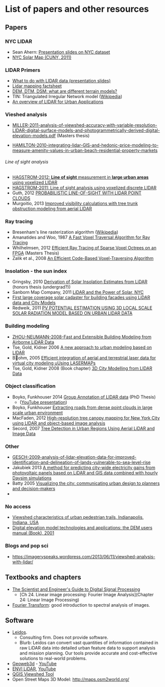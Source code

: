 # List of papers and other resources

## Papers
### NYC LIDAR

- Sean Ahern: [Presentation slides on NYC dataset](http://www.carsilab.org/INDEX/CURRENTAFFAIRS/lidar/Ahearn_ASPRS_2011_f.pdf)
- [NYC Solar Map (CUNY, 2011)](http://nycsolarmap.com/)

### LIDAR Primers
- [What to do with LIDAR data (presentation slides)](http://megug.org/wp-content/uploads/2011/06/WhatToDoWithLiDAR.pdf)
- [Lidar mapping factsheet](https://www.wou.edu/las/physci/taylor/g473/lidar_fact_sheet.pdf)
- [DEM, DTM, DSM: what are different terrain models?](http://gis.stackexchange.com/questions/5701/what-is-the-difference-between-dem-dsm-and-dtm)
- TIN: Triangulated Irregular Network model ([Wikipedia](http://en.wikipedia.org/wiki/Triangulated_irregular_network))
- [An overview of LIDAR for Urban Applications](http://geol.queensu.ca/faculty/harrap/pdf/WhatIsLIDAR_release1.pdf)

### Vieshed analysis
- [MILLER-2011-analysis-of-viewshed-accuracy-with-variable-resolution-LIDAR-digital-surface-models-and-photogrammetrically-derived-digital-elevation-models.pdf](http://www.researchgate.net/profile/Laurence_Carstensen/publication/266174903_Analysis_of_Viewshed_Accuracy_with_Variable_Resolution_LIDAR_Digital_Surface_Models_and_Photogrammetrically-_Derived_Digital_Elevation_Models_Master_of_Science_In_Geography/links/54da20820cf2970e4e7dc3ff.pdf) (Masters thesis)

- [HAMILTON-2010-integrating-lidar-GIS-and-hedonic-price-modeling-to-measure-amenity-values-in-urban-beach-residential-property-markets](http://www.sciencedirect.com/science/article/pii/S0198971509000805)
###### Line of sight analysis
- [HAGSTROM-2012: **Line of sight** measurement in **large urban areas** using voxelized
LIDAR](http://www.cis.rit.edu/DocumentLibrary/admin/uploads/CIS000164.pdf)
- [HAGSTROM-2011: Line of sight analysis using voxelized discrete LIDAR](http://www.cis.rit.edu/DocumentLibrary/admin/uploads/CIS000173.pdf)
- Guth, 2012 [PROBABILISTIC LINE-OF-SIGHT WITH LIDAR POINT CLOUDS](http://www.asprs.org/a/publications/proceedings/Sacramento2012/files/Guth.pdf)
- Murgoitio, 2013 [Improved visibility calculations with tree trunk obstruction modeling from aerial LIDAR](http://www.tandfonline.com/doi/abs/10.1080/13658816.2013.767460)

### Ray tracing
- Bresenham's line rasterization algorithm ([Wikipedia](http://en.wikipedia.org/wiki/Bresenham%27s_line_algorithm))
- Amanatides and Woo, 1987 [A Fast Voxel Traversal Algorithm for Ray Tracing](http://citeseerx.ist.psu.edu/viewdoc/summary?doi=10.1.1.42.3443)
- Whilhelmsen, 2012 [Efficient Ray Tracing of Sparse Voxel Octrees on an FPGA](http://www.diva-portal.org/smash/get/diva2:567036/FULLTEXT01.pdf) (Masters Thesis)
- Zalik et al., 2008 [An Efficient Code-Based Voxel-Traversing Algorithm](http://onlinelibrary.wiley.com/doi/10.1111/1467-8659.00128/abstract)


### Insolation - the sun index
- Gringsby, 2010 [Derivation of Solar Insolation Estimates from LiDAR](http://digitool.library.colostate.edu///exlibris/dtl/d3_1/apache_media/L2V4bGlicmlzL2R0bC9kM18xL2FwYWNoZV9tZWRpYS8xMTkyOTU=.pdf) (honors thesis (undergrad?))
- Sanborn Map Company, 2011 [LiDAR and the Power of Solar, NYC](http://www.sanborn.com/sites/default/files/files/whitepaper_SOLAR-MAPPING.pdf)
- [First large coverage solar cadaster for building
facades using LiDAR data and City Models](http://www.laserdata.at/data/solar/First_large_coverage_facades_solar_cadaster_from_LiDAR_data_and_city_model.pdf)
- Redweik, 2011 [PV POTENTIAL ESTIMATION USING 3D LOCAL SCALE SOLAR RADIATION MODEL BASED ON URBAN LIDAR DATA](http://www.academia.edu/907648/PV_POTENTIAL_ESTIMATION_USING_3D_LOCAL_SCALE_SOLAR_RADIATION_MODEL_BASED_ON_URBAN_LIDAR_DATA)


### Building modeling
- [ZHOU-NEUMANN-2008-Fast and Extensible Building Modeling from Airborne LiDAR Data](http://web.stanford.edu/~qianyizh/papers/modeling_gis.pdf)
- Tse, Gold, Kidner 2006 [A new approach to urban modeling based on LIDAR](http://citeseerx.ist.psu.edu/viewdoc/download?doi=10.1.1.119.6630&rep=rep1&type=pdf)
- Bohm, 2005 [Efficient integration of aerial and terrestrial laser data for virtual city modeling uUsing LASERMAPs](http://elib.uni-stuttgart.de/opus/volltexte/2007/3254/)
- Tse, Gold, Kidner 2008 (Book chapter) [3D City Modelling from LIDAR Data](http://link.springer.com/chapter/10.1007/978-3-540-72135-2_10)

### Object classification
- Boyko, Funkhouser 2014 [Group Annotation of LIDAR data](http://gfx.cs.princeton.edu/gfx/pubs/Boyko_2014_CBT/index.php) (PhD Thesis)
	- ([YouTube presentation](https://www.youtube.com/watch?v=SEcg-R0yyR0&feature=youtu.be))
- Boyko, Funkhouser [Extracting roads from dense point clouds in large scale
urban environment](https://www.cs.princeton.edu/~funk/roads11.pdf)
- MacFaden, 2012 [High-resolution tree canopy mapping for New York City using LIDAR and object-based image analysis](http://remotesensing.spiedigitallibrary.org/article.aspx?articleid=1358118)
- Secord, 2007 [Tree Detection in Urban Regions Using Aerial LiDAR and Image Data](http://www-video.eecs.berkeley.edu/papers/JSecord2/grsl.pdf)

### Other
- [GESCH-2009-analysis-of-lidar-elevation-data-for-improved-identification-and-delineation-of-lands-vulnerable-to-sea-level-rise](http://topotools.cr.usgs.gov/pdfs/jcr_gesch_SI53.pdf)
- Jakubiek 2013 [A method for predicting city-wide electricity gains from photovoltaic panels based on LiDAR and GIS data combined with hourly Daysim simulations](http://www.sciencedirect.com/science/article/pii/S0038092X13001291)
- Batty 2005 [Visualizing the city: communicating urban design to planners and decision-makers](http://discovery.ucl.ac.uk/158113/)
- 

### No access
- [Viewshed characteristics of urban pedestrian trails, Indianapolis, Indiana, USA](http://www.tandfonline.com/doi/pdf/10.4113/jom.2008.1014)
- [Digital elevation model technologies and applications: the DEM users manual (Book), 2001](http://www.geomorphometry.org/content/digital-elevation-model-technologies-and-applications-dem-users-manual)

### Blogs and pop sci
- https://imageryspeaks.wordpress.com/2013/06/11/viewshed-analysis-with-lidar/

## Textbooks and chapters
- [The Scientist and Engineer's Guide to Digital Signal Processing](http://www.dspguide.com/pdfbook.htm)
	- [Ch 24. Linear image processing: Fourier Image Analysis](Chapter 24: Linear Image Processing)
- [Fourier Transform](http://homepages.inf.ed.ac.uk/rbf/HIPR2/fourier.htm): good introduction to spectral analysis of images.


## Software
- [Leidos](https://www.leidos.com/geospatial/modeling/lidar-urban-modeling). 
	- Consulting firm. Does not provide software.
	- Blurb: Leidos can convert vast quantities of information contained in raw LiDAR data into detailed urban feature data to support analysis and mission planning. Our tools provide accurate and cost-effective solutions to real-world problems.
- [Geoweb3d](http://www.geoweb3d.com/) - [YouTube](https://www.google.com/url?sa=t&rct=j&q=&esrc=s&source=web&cd=3&ved=0CCsQtwIwAg&url=http%3A%2F%2Fwww.youtube.com%2Fwatch%3Fv%3DZi_oPZocO38&ei=TJUcVbaIIYybyAT2mIDACQ&usg=AFQjCNHeevNU5xPjOdrc9hZwbKTAwrBL4g&sig2=2DPi2XXHM-QA-SR767g7VQ)
- [ENVI LiDAR](http://www.exelisvis.com/ProductsServices/ENVIProducts/ENVILiDAR.aspx), [YouTube](https://www.google.com/url?sa=t&rct=j&q=&esrc=s&source=web&cd=2&ved=0CCUQtwIwAQ&url=http%3A%2F%2Fwww.youtube.com%2Fwatch%3Fv%3D10KHQflNy1o&ei=TJUcVbaIIYybyAT2mIDACQ&usg=AFQjCNF3VwuxQCk9Nwfen3VSuv3TcRcjvA&sig2=dWwLI7p6CUNNyCfaWst69g)
- [QGIS Viewshed Tool](https://plugins.qgis.org/plugins/ViewshedAnalysis/)
- Open Street Maps 3D Model: http://maps.osm2world.org/